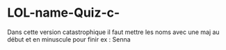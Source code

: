 # LOL-name-Quiz-c-
Dans cette version catastrophique il faut mettre les noms avec une maj au début et en minuscule pour finir ex : Senna

